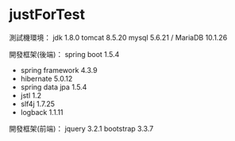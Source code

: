 # justForTest

測試機環境：
jdk 1.8.0
tomcat 8.5.20
mysql 5.6.21 / MariaDB 10.1.26

開發框架(後端)：
spring boot 1.5.4
  - spring framework 4.3.9
  - hibernate 5.0.12
  - spring data jpa 1.5.4
  - jstl 1.2
  - slf4j 1.7.25
  - logback 1.1.11

開發框架(前端)：
jquery 3.2.1
bootstrap 3.3.7